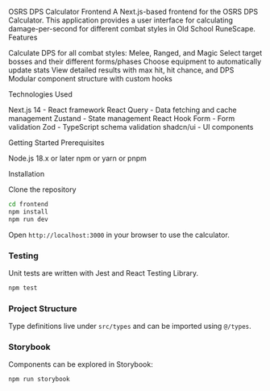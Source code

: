OSRS DPS Calculator Frontend
A Next.js-based frontend for the OSRS DPS Calculator. This application provides a user interface for calculating damage-per-second for different combat styles in Old School RuneScape.
Features

Calculate DPS for all combat styles: Melee, Ranged, and Magic
Select target bosses and their different forms/phases
Choose equipment to automatically update stats
View detailed results with max hit, hit chance, and DPS
Modular component structure with custom hooks

Technologies Used

Next.js 14 - React framework
React Query - Data fetching and cache management
Zustand - State management
React Hook Form - Form validation
Zod - TypeScript schema validation
shadcn/ui - UI components

Getting Started
Prerequisites

Node.js 18.x or later
npm or yarn or pnpm

Installation

Clone the repository


```bash
cd frontend
npm install
npm run dev
```

Open `http://localhost:3000` in your browser to use the calculator.

### Testing

Unit tests are written with Jest and React Testing Library.

```bash
npm test
```

### Project Structure

Type definitions live under `src/types` and can be imported using `@/types`.

### Storybook

Components can be explored in Storybook:

```bash
npm run storybook
```
